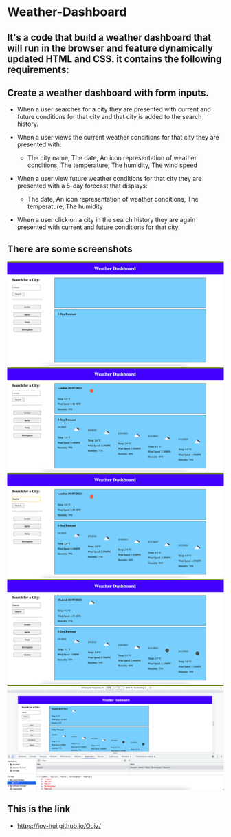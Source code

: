 # Weather-Dashboard
## It's a code that build a weather dashboard that will run in the browser and feature dynamically updated HTML and CSS. it contains the following requirements:

## Create a weather dashboard with form inputs.

* When a user searches for a city they are presented with current and future conditions for that city and that city is added to the search history.
* When a user views the current weather conditions for that city they are presented with:
    * The city name, The date, An icon representation of weather conditions, The temperature, The humidity, The wind speed
  
* When a user view future weather conditions for that city they are presented with a 5-day forecast that displays:
    * The date, An icon representation of weather conditions, The temperature, The humidity
* When a user click on a city in the search history they are again presented with current and future conditions for that city
 
## There are some screenshots
![image of screenshot2](1.png)
![image of screenshot1](2.png)
![image of screenshot3](3.png)
![image of screenshot4](4.png)
![image of screenshot5](5.png)


## This is the link
*  https://joy-hui.github.io/Quiz/



